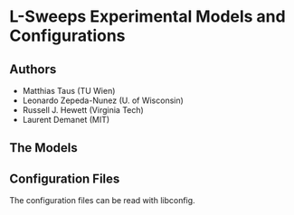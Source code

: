 # L-Sweeps Experimental Models and Configurations

## Authors
* Matthias Taus (TU Wien)
* Leonardo Zepeda-Nunez (U. of Wisconsin)
* Russell J. Hewett (Virginia Tech)
* Laurent Demanet (MIT)

## The Models

## Configuration Files

The configuration files can be read with libconfig.
